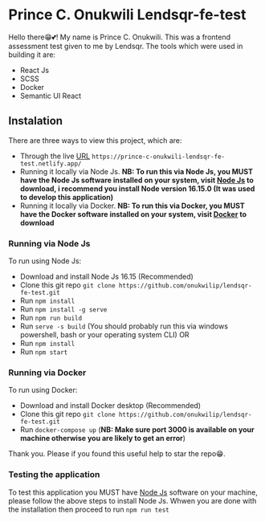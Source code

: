 # Prince C. Onukwili Lendsqr-fe-test

Hello there😁💕! My name is Prince C. Onukwili. This was a frontend assessment test given to me by Lendsqr. The tools which were used in building it are:

- React Js
- SCSS
- Docker
- Semantic UI React

## Instalation

There are three ways to view this project, which are:

- Through the live [URL](https://prince-c-onukwili-lendsqr-fe-test.netlify.app/) `https://prince-c-onukwili-lendsqr-fe-test.netlify.app/`
- Running it locally via Node Js. **NB: To run this via Node Js, you MUST have the Node Js software installed on your system, visit [Node Js](https://nodejs.org/en/) to download, i recommend you install Node version 16.15.0 (It was used to develop this application)**
- Running it locally via Docker. **NB: To run this via Docker, you MUST have the Docker software installed on your system, visit [Docker](https://www.docker.com/products/docker-desktop/) to download**

### Running via Node Js

To run using Node Js:

- Download and install Node Js 16.15 (Recommended)
- Clone this git repo `git clone https://github.com/onukwilip/lendsqr-fe-test.git`
- Run `npm install`
- Run `npm install -g serve`
- Run `npm run build`
- Run `serve -s build` (You should probably run this via windows powershell, bash or your operating system CLI)
  OR
- Run `npm install`
- Run `npm start`

### Running via Docker

To run using Docker:

- Download and install Docker desktop (Recommended)
- Clone this git repo `git clone https://github.com/onukwilip/lendsqr-fe-test.git`
- Run `docker-compose up` (**NB: Make sure port 3000 is available on your machine otherwise you are likely to get an error**)

Thank you. Please if you found this useful help to star the repo😁.

### Testing the application

To test this application you MUST have [Node Js](https://nodejs.org/en/) software on your machine, please follow the above steps to install Node Js. Whwen you are done with the installation then proceed to run `npm run test`
